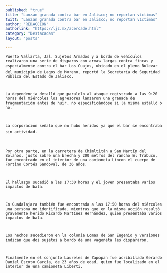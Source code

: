```yaml
---
published: "true"
title: "Lanzan granada contra bar en Jalisco; no reportan víctimas"
twitt: "Lanzan granada contra bar en Jalisco; no reportan víctimas"
author: "REDACCION"
authorlink: "https://ljz.mx/acercade.html"
category: "Destacadas"
layout: "posts"

---
```



  
    Puerto Vallarta, Jal. Sujetos Armados y a bordo de vehículos realizaron una serie de disparos con armas largas contra fincas y especialmente contra el bar Los Cuajos, ubicado en el pleno Bulevar del municipio de Lagos de Moreno, reportó la Secretaría de Seguridad Pública del Estado de Jalisco.
  
  
  
    La dependencia detalló que paralelo al ataque registrado a las 9:20 horas del miércoles los agresores lanzaron una granada de fragmentación antes de huir, no especificándose si la misma estalló o no.
  
  
  
    La corporación señaló que no hubo heridos ya que el bar se encontraba sin actividad.
  
  
  
    Por otra parte, en la carretera de Chimltitán a San Martín del Bolaños, justo sobre una brecha y 200 metros del rancho El Trabuco, fue encontrado en el interior de una camioneta Lincon el cuerpo de Fortino Cortés Sandoval, de 36 años.
  
  
  
    El hallazgo sucedió a las 17:30 horas y el joven presentaba varios impactos de bala.
  
  
  
    En Guadalajara también fue encontrada a las 17:50 horas del miércoles una persona no identificada, mientras que en la misma acción resultó gravemente herido Ricardo Martínez Hernández, quien presentaba varios impactos de bala.
  
  
  
    Los hechos sucedieron en la colonia Lomas de San Eugenio y versiones indican que dos sujetos a bordo de una vagoneta les dispararon.
  
  
  
    Finalmente en el conjunto Laureles de Zapopan fue acribillado Gerardo Daniel Escoto García, de 23 años de edad, quien fue localizado en el interior de una camioneta Liberti.
  

